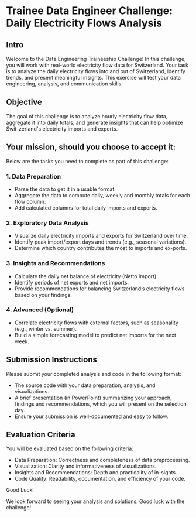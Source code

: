 # Trainee Data Engineer Challenge: Daily Electricity Flows Analysis

## Intro

Welcome to the Data Engineering Traineeship Challenge! In this challenge,
you will work with real-world electricity flow data for Switzerland.
Your task is to analyze the daily electricity flows into and out of Switzerland,
identify trends, and present meaningful insights.
This exercise will test your data engineering, analysis, and communication skills.

## Objective

The goal of this challenge is to analyze hourly electricity flow data, aggregate it into daily totals,
and generate insights that can help optimize Swit-zerland's electricity imports and exports.



## Your mission, should you choose to accept it:

Below are the tasks you need to complete as part of this challenge:

### 1. Data Preparation

* Parse the data to get it in a usable format.
* Aggregate the data to compute daily, weekly and monthly totals for each flow column.
* Add calculated columns for total daily imports and exports.

### 2. Exploratory Data Analysis

* Visualize daily electricity imports and exports for Switzerland over time.
* Identify peak import/export days and trends (e.g., seasonal variations).
* Determine which country contributes the most to imports and ex-ports.

### 3. Insights and Recommendations

* Calculate the daily net balance of electricity (Netto Import).
* Identify periods of net exports and net imports.
* Provide recommendations for balancing Switzerland’s electricity flows based on your findings.

### 4. Advanced (Optional)

* Correlate electricity flows with external factors, such as seasonality (e.g., winter vs. summer).
* Build a simple forecasting model to predict net imports for the next week.

## Submission Instructions

Please submit your completed analysis and code in the following format:

* The source code with your data preparation, analysis, and visualizations.
* A brief presentation (in PowerPoint) summarizing your approach, findings and recommendations,
  which you will present on the selection day.
* Ensure your submission is well-documented and easy to follow.

## Evaluation Criteria

You will be evaluated based on the following criteria:

* Data Preparation: Correctness and completeness of data preprocessing.
* Visualization: Clarity and informativeness of visualizations.
* Insights and Recommendations: Depth and practicality of in-sights.
* Code Quality: Readability, documentation, and efficiency of your code.

Good Luck!

We look forward to seeing your analysis and solutions. Good luck with the challenge!
